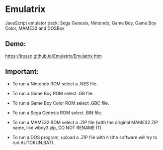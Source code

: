 # Emulatrix
JavaScript emulator pack: Sega Genesis, Nintendo, Game Boy, Game Boy Color, MAME32 and DOSBox 

## Demo:

https://lrusso.github.io/Emulatrix/Emulatrix.htm

## Important:

- To run a Nintendo ROM select a .NES file.

- To run a Game Boy ROM select .GB file.

- To run a Game Boy Color ROM select .GBC file.

- To run a Sega Genesis ROM select .BIN file.

- To run a MAME32 ROM select a .ZIP file (with the original MAME32 ZIP name, like wboy3.zip, DO NOT RENAME IT).

- To run a DOS program, upload a .ZIP file with it (the software will try to run AUTORUN.BAT).
